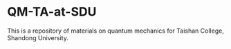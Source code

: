 # QM-TA-at-SDU
This is a repository of materials on quantum mechanics for Taishan College, Shandong University.
